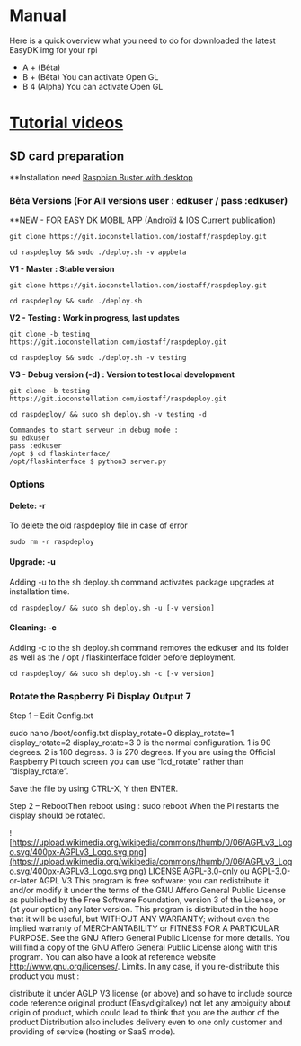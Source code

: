 # Manual

Here is a quick overview what you need to do for downloaded the latest EasyDK img for your rpi

- A + (Bêta) 
- B + (Bêta) You can activate Open GL
- B 4 (Alpha) You can activate Open GL

# [Tutorial videos ](https://easydigitalkey.com/gb/content/36-discover-easy-dkon-video)
 
## SD card preparation
**Installation need [Raspbian Buster with desktop](https://www.raspberrypi.org/downloads/raspbian/)


### Bêta Versions (For All versions    user : edkuser / pass :edkuser)

**NEW - FOR EASY DK MOBIL APP (Androïd & IOS Current publication)

`git clone https://git.ioconstellation.com/iostaff/raspdeploy.git`

`cd raspdeploy && sudo ./deploy.sh -v appbeta`

**V1 - Master : Stable version**

`git clone https://git.ioconstellation.com/iostaff/raspdeploy.git`

`cd raspdeploy && sudo ./deploy.sh`

 
**V2 - Testing : Work in progress, last updates**

`git clone -b testing https://git.ioconstellation.com/iostaff/raspdeploy.git`

`cd raspdeploy && sudo ./deploy.sh -v testing`


**V3 - Debug version (-d) : Version to test local development**

`git clone -b testing https://git.ioconstellation.com/iostaff/raspdeploy.git`

`cd raspdeploy/ && sudo sh deploy.sh -v testing -d`

    Commandes to start serveur in debug mode :
    su edkuser
    pass :edkuser
    /opt $ cd flaskinterface/
    /opt/flaskinterface $ python3 server.py



### Options

#### Delete: -r
To delete the old raspdeploy file in case of error

`sudo rm -r raspdeploy`

#### Upgrade: -u
Adding -u to the sh deploy.sh command activates package upgrades at installation time.

`cd raspdeploy/ && sudo sh deploy.sh -u [-v version]`

#### Cleaning: -c
Adding -c to the sh deploy.sh command removes the edkuser and its folder as well as the / opt / flaskinterface folder before deployment.

`cd raspdeploy/ && sudo sh deploy.sh -c [-v version]`


### Rotate the Raspberry Pi Display Output 7

Step 1 – Edit Config.txt

sudo nano /boot/config.txt
display_rotate=0
display_rotate=1
display_rotate=2
display_rotate=3
0 is the normal configuration. 1 is 90 degrees. 2 is 180 degress. 3 is 270 degrees.
If you are using the Official Raspberry Pi touch screen you can use “lcd_rotate” rather than “display_rotate”.

Save the file by using CTRL-X, Y then ENTER.

Step 2 – RebootThen reboot using : sudo reboot When the Pi restarts the display should be rotated.

![https://upload.wikimedia.org/wikipedia/commons/thumb/0/06/AGPLv3_Logo.svg/400px-AGPLv3_Logo.svg.png](https://upload.wikimedia.org/wikipedia/commons/thumb/0/06/AGPLv3_Logo.svg/400px-AGPLv3_Logo.svg.png)
LICENSE AGPL-3.0-only ou AGPL-3.0-or-later
AGPL V3 This program is free software: you can redistribute it and/or modify it under the terms of the GNU Affero General Public License as published by the Free Software Foundation, version 3 of the License, or (at your option) any later version.
This program is distributed in the hope that it will be useful, but WITHOUT ANY WARRANTY; without even the implied warranty of MERCHANTABILITY or FITNESS FOR A PARTICULAR PURPOSE. See the GNU Affero General Public License for more details.
You will find a copy of the GNU Affero General Public License along with this program.
You can also have a look at reference website http://www.gnu.org/licenses/. Limits. In any case, if you re-distribute this product you must :

distribute it under AGLP V3 license (or above) and so have to include source code
reference original product (Easydigitalkey)
not let any ambiguity about origin of product, which could lead to think that you are the author of the product 
Distribution also includes delivery even to one only customer and providing of service (hosting or SaaS mode). 